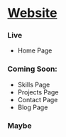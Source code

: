 # [Website](https://arnav2323.github.io/portsite11ty/)

### Live
- Home Page

### Coming Soon: 
- Skills Page
- Projects Page
- Contact Page
- Blog Page

### Maybe
